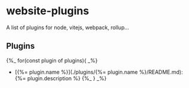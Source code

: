 # website-plugins

A list of plugins for node, vitejs, webpack, rollup...

## Plugins

{%_ for(const plugin of plugins){ _%}
- [{%= plugin.name %}](./plugins/{%= plugin.name %}/README.md): {%= plugin.description %}
{%_ } _%}
